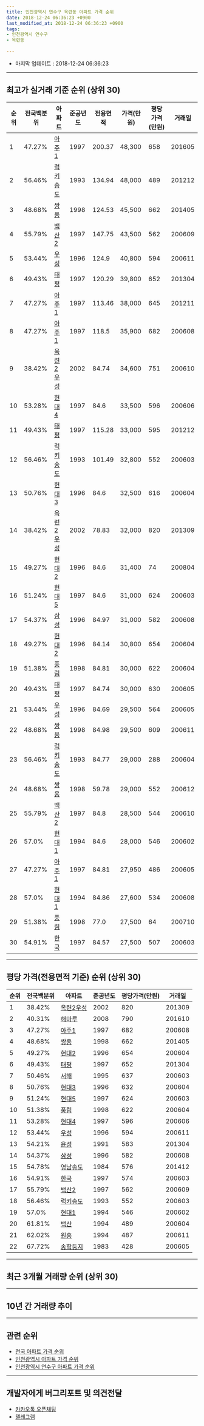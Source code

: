 ```yaml
---
title: 인천광역시 연수구 옥련동 아파트 가격 순위
date: 2018-12-24 06:36:23 +0900
last_modified_at: 2018-12-24 06:36:23 +0900
tags:
- 인천광역시 연수구
- 옥련동

---
```


* 마지막 업데이트 : 2018-12-24 06:36:23

---

## 최고가 실거래 기준 순위 (상위 30)


|순위|전국백분위|아파트|준공년도|전용면적|가격(만원)|평당가격(만원)|거래일|
|---|---|---|---|---|---|---|---|
|1|47.27%|[아주1](https://search.naver.com/search.naver?query=%EC%9D%B8%EC%B2%9C%EA%B4%91%EC%97%AD%EC%8B%9C+%EC%97%B0%EC%88%98%EA%B5%AC+%EC%98%A5%EB%A0%A8%EB%8F%99+%EC%95%84%EC%A3%BC1)|1997|200.37|48,300|658|201605|
|2|56.46%|[럭키송도](https://search.naver.com/search.naver?query=%EC%9D%B8%EC%B2%9C%EA%B4%91%EC%97%AD%EC%8B%9C+%EC%97%B0%EC%88%98%EA%B5%AC+%EC%98%A5%EB%A0%A8%EB%8F%99+%EB%9F%AD%ED%82%A4%EC%86%A1%EB%8F%84)|1993|134.94|48,000|489|201212|
|3|48.68%|[쌍용](https://search.naver.com/search.naver?query=%EC%9D%B8%EC%B2%9C%EA%B4%91%EC%97%AD%EC%8B%9C+%EC%97%B0%EC%88%98%EA%B5%AC+%EC%98%A5%EB%A0%A8%EB%8F%99+%EC%8C%8D%EC%9A%A9)|1998|124.53|45,500|662|201405|
|4|55.79%|[백산2](https://search.naver.com/search.naver?query=%EC%9D%B8%EC%B2%9C%EA%B4%91%EC%97%AD%EC%8B%9C+%EC%97%B0%EC%88%98%EA%B5%AC+%EC%98%A5%EB%A0%A8%EB%8F%99+%EB%B0%B1%EC%82%B02)|1997|147.75|43,500|562|200609|
|5|53.44%|[우성](https://search.naver.com/search.naver?query=%EC%9D%B8%EC%B2%9C%EA%B4%91%EC%97%AD%EC%8B%9C+%EC%97%B0%EC%88%98%EA%B5%AC+%EC%98%A5%EB%A0%A8%EB%8F%99+%EC%9A%B0%EC%84%B1)|1996|124.9|40,800|594|200611|
|6|49.43%|[태평](https://search.naver.com/search.naver?query=%EC%9D%B8%EC%B2%9C%EA%B4%91%EC%97%AD%EC%8B%9C+%EC%97%B0%EC%88%98%EA%B5%AC+%EC%98%A5%EB%A0%A8%EB%8F%99+%ED%83%9C%ED%8F%89)|1997|120.29|39,800|652|201304|
|7|47.27%|[아주1](https://search.naver.com/search.naver?query=%EC%9D%B8%EC%B2%9C%EA%B4%91%EC%97%AD%EC%8B%9C+%EC%97%B0%EC%88%98%EA%B5%AC+%EC%98%A5%EB%A0%A8%EB%8F%99+%EC%95%84%EC%A3%BC1)|1997|113.46|38,000|645|201211|
|8|47.27%|[아주1](https://search.naver.com/search.naver?query=%EC%9D%B8%EC%B2%9C%EA%B4%91%EC%97%AD%EC%8B%9C+%EC%97%B0%EC%88%98%EA%B5%AC+%EC%98%A5%EB%A0%A8%EB%8F%99+%EC%95%84%EC%A3%BC1)|1997|118.5|35,900|682|200608|
|9|38.42%|[옥련2우성](https://search.naver.com/search.naver?query=%EC%9D%B8%EC%B2%9C%EA%B4%91%EC%97%AD%EC%8B%9C+%EC%97%B0%EC%88%98%EA%B5%AC+%EC%98%A5%EB%A0%A8%EB%8F%99+%EC%98%A5%EB%A0%A82%EC%9A%B0%EC%84%B1)|2002|84.74|34,600|751|200610|
|10|53.28%|[현대4](https://search.naver.com/search.naver?query=%EC%9D%B8%EC%B2%9C%EA%B4%91%EC%97%AD%EC%8B%9C+%EC%97%B0%EC%88%98%EA%B5%AC+%EC%98%A5%EB%A0%A8%EB%8F%99+%ED%98%84%EB%8C%804)|1997|84.6|33,500|596|200606|
|11|49.43%|[태평](https://search.naver.com/search.naver?query=%EC%9D%B8%EC%B2%9C%EA%B4%91%EC%97%AD%EC%8B%9C+%EC%97%B0%EC%88%98%EA%B5%AC+%EC%98%A5%EB%A0%A8%EB%8F%99+%ED%83%9C%ED%8F%89)|1997|115.28|33,000|595|201212|
|12|56.46%|[럭키송도](https://search.naver.com/search.naver?query=%EC%9D%B8%EC%B2%9C%EA%B4%91%EC%97%AD%EC%8B%9C+%EC%97%B0%EC%88%98%EA%B5%AC+%EC%98%A5%EB%A0%A8%EB%8F%99+%EB%9F%AD%ED%82%A4%EC%86%A1%EB%8F%84)|1993|101.49|32,800|552|200603|
|13|50.76%|[현대3](https://search.naver.com/search.naver?query=%EC%9D%B8%EC%B2%9C%EA%B4%91%EC%97%AD%EC%8B%9C+%EC%97%B0%EC%88%98%EA%B5%AC+%EC%98%A5%EB%A0%A8%EB%8F%99+%ED%98%84%EB%8C%803)|1996|84.6|32,500|616|200604|
|14|38.42%|[옥련2우성](https://search.naver.com/search.naver?query=%EC%9D%B8%EC%B2%9C%EA%B4%91%EC%97%AD%EC%8B%9C+%EC%97%B0%EC%88%98%EA%B5%AC+%EC%98%A5%EB%A0%A8%EB%8F%99+%EC%98%A5%EB%A0%A82%EC%9A%B0%EC%84%B1)|2002|78.83|32,000|820|201309|
|15|49.27%|[현대2](https://search.naver.com/search.naver?query=%EC%9D%B8%EC%B2%9C%EA%B4%91%EC%97%AD%EC%8B%9C+%EC%97%B0%EC%88%98%EA%B5%AC+%EC%98%A5%EB%A0%A8%EB%8F%99+%ED%98%84%EB%8C%802)|1996|84.6|31,400|74|200804|
|16|51.24%|[현대5](https://search.naver.com/search.naver?query=%EC%9D%B8%EC%B2%9C%EA%B4%91%EC%97%AD%EC%8B%9C+%EC%97%B0%EC%88%98%EA%B5%AC+%EC%98%A5%EB%A0%A8%EB%8F%99+%ED%98%84%EB%8C%805)|1997|84.6|31,000|624|200603|
|17|54.37%|[삼성](https://search.naver.com/search.naver?query=%EC%9D%B8%EC%B2%9C%EA%B4%91%EC%97%AD%EC%8B%9C+%EC%97%B0%EC%88%98%EA%B5%AC+%EC%98%A5%EB%A0%A8%EB%8F%99+%EC%82%BC%EC%84%B1)|1996|84.97|31,000|582|200608|
|18|49.27%|[현대2](https://search.naver.com/search.naver?query=%EC%9D%B8%EC%B2%9C%EA%B4%91%EC%97%AD%EC%8B%9C+%EC%97%B0%EC%88%98%EA%B5%AC+%EC%98%A5%EB%A0%A8%EB%8F%99+%ED%98%84%EB%8C%802)|1996|84.14|30,800|654|200604|
|19|51.38%|[풍림](https://search.naver.com/search.naver?query=%EC%9D%B8%EC%B2%9C%EA%B4%91%EC%97%AD%EC%8B%9C+%EC%97%B0%EC%88%98%EA%B5%AC+%EC%98%A5%EB%A0%A8%EB%8F%99+%ED%92%8D%EB%A6%BC)|1998|84.81|30,000|622|200604|
|20|49.43%|[태평](https://search.naver.com/search.naver?query=%EC%9D%B8%EC%B2%9C%EA%B4%91%EC%97%AD%EC%8B%9C+%EC%97%B0%EC%88%98%EA%B5%AC+%EC%98%A5%EB%A0%A8%EB%8F%99+%ED%83%9C%ED%8F%89)|1997|84.74|30,000|630|200605|
|21|53.44%|[우성](https://search.naver.com/search.naver?query=%EC%9D%B8%EC%B2%9C%EA%B4%91%EC%97%AD%EC%8B%9C+%EC%97%B0%EC%88%98%EA%B5%AC+%EC%98%A5%EB%A0%A8%EB%8F%99+%EC%9A%B0%EC%84%B1)|1996|84.69|29,500|564|200605|
|22|48.68%|[쌍용](https://search.naver.com/search.naver?query=%EC%9D%B8%EC%B2%9C%EA%B4%91%EC%97%AD%EC%8B%9C+%EC%97%B0%EC%88%98%EA%B5%AC+%EC%98%A5%EB%A0%A8%EB%8F%99+%EC%8C%8D%EC%9A%A9)|1998|84.98|29,500|609|200611|
|23|56.46%|[럭키송도](https://search.naver.com/search.naver?query=%EC%9D%B8%EC%B2%9C%EA%B4%91%EC%97%AD%EC%8B%9C+%EC%97%B0%EC%88%98%EA%B5%AC+%EC%98%A5%EB%A0%A8%EB%8F%99+%EB%9F%AD%ED%82%A4%EC%86%A1%EB%8F%84)|1993|84.77|29,000|288|200604|
|24|48.68%|[쌍용](https://search.naver.com/search.naver?query=%EC%9D%B8%EC%B2%9C%EA%B4%91%EC%97%AD%EC%8B%9C+%EC%97%B0%EC%88%98%EA%B5%AC+%EC%98%A5%EB%A0%A8%EB%8F%99+%EC%8C%8D%EC%9A%A9)|1998|59.78|29,000|552|200612|
|25|55.79%|[백산2](https://search.naver.com/search.naver?query=%EC%9D%B8%EC%B2%9C%EA%B4%91%EC%97%AD%EC%8B%9C+%EC%97%B0%EC%88%98%EA%B5%AC+%EC%98%A5%EB%A0%A8%EB%8F%99+%EB%B0%B1%EC%82%B02)|1997|84.8|28,500|544|200610|
|26|57.0%|[현대1](https://search.naver.com/search.naver?query=%EC%9D%B8%EC%B2%9C%EA%B4%91%EC%97%AD%EC%8B%9C+%EC%97%B0%EC%88%98%EA%B5%AC+%EC%98%A5%EB%A0%A8%EB%8F%99+%ED%98%84%EB%8C%801)|1994|84.6|28,000|546|200602|
|27|47.27%|[아주1](https://search.naver.com/search.naver?query=%EC%9D%B8%EC%B2%9C%EA%B4%91%EC%97%AD%EC%8B%9C+%EC%97%B0%EC%88%98%EA%B5%AC+%EC%98%A5%EB%A0%A8%EB%8F%99+%EC%95%84%EC%A3%BC1)|1997|84.81|27,950|486|200605|
|28|57.0%|[현대1](https://search.naver.com/search.naver?query=%EC%9D%B8%EC%B2%9C%EA%B4%91%EC%97%AD%EC%8B%9C+%EC%97%B0%EC%88%98%EA%B5%AC+%EC%98%A5%EB%A0%A8%EB%8F%99+%ED%98%84%EB%8C%801)|1994|84.86|27,600|534|200608|
|29|51.38%|[풍림](https://search.naver.com/search.naver?query=%EC%9D%B8%EC%B2%9C%EA%B4%91%EC%97%AD%EC%8B%9C+%EC%97%B0%EC%88%98%EA%B5%AC+%EC%98%A5%EB%A0%A8%EB%8F%99+%ED%92%8D%EB%A6%BC)|1998|77.0|27,500|64|200710|
|30|54.91%|[한국](https://search.naver.com/search.naver?query=%EC%9D%B8%EC%B2%9C%EA%B4%91%EC%97%AD%EC%8B%9C+%EC%97%B0%EC%88%98%EA%B5%AC+%EC%98%A5%EB%A0%A8%EB%8F%99+%ED%95%9C%EA%B5%AD)|1997|84.57|27,500|507|200603|


---

## 평당 가격(전용면적 기준) 순위 (상위 30)


|순위|전국백분위|아파트|준공년도|평당가격(만원)|거래일|
|---|---|---|---|---|---|
|1|38.42%|[옥련2우성](https://search.naver.com/search.naver?query=%EC%9D%B8%EC%B2%9C%EA%B4%91%EC%97%AD%EC%8B%9C+%EC%97%B0%EC%88%98%EA%B5%AC+%EC%98%A5%EB%A0%A8%EB%8F%99+%EC%98%A5%EB%A0%A82%EC%9A%B0%EC%84%B1)|2002|820|201309|
|2|40.31%|[해마루](https://search.naver.com/search.naver?query=%EC%9D%B8%EC%B2%9C%EA%B4%91%EC%97%AD%EC%8B%9C+%EC%97%B0%EC%88%98%EA%B5%AC+%EC%98%A5%EB%A0%A8%EB%8F%99+%ED%95%B4%EB%A7%88%EB%A3%A8)|2008|790|201610|
|3|47.27%|[아주1](https://search.naver.com/search.naver?query=%EC%9D%B8%EC%B2%9C%EA%B4%91%EC%97%AD%EC%8B%9C+%EC%97%B0%EC%88%98%EA%B5%AC+%EC%98%A5%EB%A0%A8%EB%8F%99+%EC%95%84%EC%A3%BC1)|1997|682|200608|
|4|48.68%|[쌍용](https://search.naver.com/search.naver?query=%EC%9D%B8%EC%B2%9C%EA%B4%91%EC%97%AD%EC%8B%9C+%EC%97%B0%EC%88%98%EA%B5%AC+%EC%98%A5%EB%A0%A8%EB%8F%99+%EC%8C%8D%EC%9A%A9)|1998|662|201405|
|5|49.27%|[현대2](https://search.naver.com/search.naver?query=%EC%9D%B8%EC%B2%9C%EA%B4%91%EC%97%AD%EC%8B%9C+%EC%97%B0%EC%88%98%EA%B5%AC+%EC%98%A5%EB%A0%A8%EB%8F%99+%ED%98%84%EB%8C%802)|1996|654|200604|
|6|49.43%|[태평](https://search.naver.com/search.naver?query=%EC%9D%B8%EC%B2%9C%EA%B4%91%EC%97%AD%EC%8B%9C+%EC%97%B0%EC%88%98%EA%B5%AC+%EC%98%A5%EB%A0%A8%EB%8F%99+%ED%83%9C%ED%8F%89)|1997|652|201304|
|7|50.46%|[서해](https://search.naver.com/search.naver?query=%EC%9D%B8%EC%B2%9C%EA%B4%91%EC%97%AD%EC%8B%9C+%EC%97%B0%EC%88%98%EA%B5%AC+%EC%98%A5%EB%A0%A8%EB%8F%99+%EC%84%9C%ED%95%B4)|1995|637|200603|
|8|50.76%|[현대3](https://search.naver.com/search.naver?query=%EC%9D%B8%EC%B2%9C%EA%B4%91%EC%97%AD%EC%8B%9C+%EC%97%B0%EC%88%98%EA%B5%AC+%EC%98%A5%EB%A0%A8%EB%8F%99+%ED%98%84%EB%8C%803)|1996|632|200604|
|9|51.24%|[현대5](https://search.naver.com/search.naver?query=%EC%9D%B8%EC%B2%9C%EA%B4%91%EC%97%AD%EC%8B%9C+%EC%97%B0%EC%88%98%EA%B5%AC+%EC%98%A5%EB%A0%A8%EB%8F%99+%ED%98%84%EB%8C%805)|1997|624|200603|
|10|51.38%|[풍림](https://search.naver.com/search.naver?query=%EC%9D%B8%EC%B2%9C%EA%B4%91%EC%97%AD%EC%8B%9C+%EC%97%B0%EC%88%98%EA%B5%AC+%EC%98%A5%EB%A0%A8%EB%8F%99+%ED%92%8D%EB%A6%BC)|1998|622|200604|
|11|53.28%|[현대4](https://search.naver.com/search.naver?query=%EC%9D%B8%EC%B2%9C%EA%B4%91%EC%97%AD%EC%8B%9C+%EC%97%B0%EC%88%98%EA%B5%AC+%EC%98%A5%EB%A0%A8%EB%8F%99+%ED%98%84%EB%8C%804)|1997|596|200606|
|12|53.44%|[우성](https://search.naver.com/search.naver?query=%EC%9D%B8%EC%B2%9C%EA%B4%91%EC%97%AD%EC%8B%9C+%EC%97%B0%EC%88%98%EA%B5%AC+%EC%98%A5%EB%A0%A8%EB%8F%99+%EC%9A%B0%EC%84%B1)|1996|594|200611|
|13|54.21%|[윤성](https://search.naver.com/search.naver?query=%EC%9D%B8%EC%B2%9C%EA%B4%91%EC%97%AD%EC%8B%9C+%EC%97%B0%EC%88%98%EA%B5%AC+%EC%98%A5%EB%A0%A8%EB%8F%99+%EC%9C%A4%EC%84%B1)|1991|583|201304|
|14|54.37%|[삼성](https://search.naver.com/search.naver?query=%EC%9D%B8%EC%B2%9C%EA%B4%91%EC%97%AD%EC%8B%9C+%EC%97%B0%EC%88%98%EA%B5%AC+%EC%98%A5%EB%A0%A8%EB%8F%99+%EC%82%BC%EC%84%B1)|1996|582|200608|
|15|54.78%|[영남송도](https://search.naver.com/search.naver?query=%EC%9D%B8%EC%B2%9C%EA%B4%91%EC%97%AD%EC%8B%9C+%EC%97%B0%EC%88%98%EA%B5%AC+%EC%98%A5%EB%A0%A8%EB%8F%99+%EC%98%81%EB%82%A8%EC%86%A1%EB%8F%84)|1984|576|201412|
|16|54.91%|[한국](https://search.naver.com/search.naver?query=%EC%9D%B8%EC%B2%9C%EA%B4%91%EC%97%AD%EC%8B%9C+%EC%97%B0%EC%88%98%EA%B5%AC+%EC%98%A5%EB%A0%A8%EB%8F%99+%ED%95%9C%EA%B5%AD)|1997|574|200603|
|17|55.79%|[백산2](https://search.naver.com/search.naver?query=%EC%9D%B8%EC%B2%9C%EA%B4%91%EC%97%AD%EC%8B%9C+%EC%97%B0%EC%88%98%EA%B5%AC+%EC%98%A5%EB%A0%A8%EB%8F%99+%EB%B0%B1%EC%82%B02)|1997|562|200609|
|18|56.46%|[럭키송도](https://search.naver.com/search.naver?query=%EC%9D%B8%EC%B2%9C%EA%B4%91%EC%97%AD%EC%8B%9C+%EC%97%B0%EC%88%98%EA%B5%AC+%EC%98%A5%EB%A0%A8%EB%8F%99+%EB%9F%AD%ED%82%A4%EC%86%A1%EB%8F%84)|1993|552|200603|
|19|57.0%|[현대1](https://search.naver.com/search.naver?query=%EC%9D%B8%EC%B2%9C%EA%B4%91%EC%97%AD%EC%8B%9C+%EC%97%B0%EC%88%98%EA%B5%AC+%EC%98%A5%EB%A0%A8%EB%8F%99+%ED%98%84%EB%8C%801)|1994|546|200602|
|20|61.81%|[백산](https://search.naver.com/search.naver?query=%EC%9D%B8%EC%B2%9C%EA%B4%91%EC%97%AD%EC%8B%9C+%EC%97%B0%EC%88%98%EA%B5%AC+%EC%98%A5%EB%A0%A8%EB%8F%99+%EB%B0%B1%EC%82%B0)|1994|489|200604|
|21|62.02%|[원흥](https://search.naver.com/search.naver?query=%EC%9D%B8%EC%B2%9C%EA%B4%91%EC%97%AD%EC%8B%9C+%EC%97%B0%EC%88%98%EA%B5%AC+%EC%98%A5%EB%A0%A8%EB%8F%99+%EC%9B%90%ED%9D%A5)|1994|487|200611|
|22|67.72%|[송학둥지](https://search.naver.com/search.naver?query=%EC%9D%B8%EC%B2%9C%EA%B4%91%EC%97%AD%EC%8B%9C+%EC%97%B0%EC%88%98%EA%B5%AC+%EC%98%A5%EB%A0%A8%EB%8F%99+%EC%86%A1%ED%95%99%EB%91%A5%EC%A7%80)|1983|428|200605|


---

## 최근 3개월 거래량 순위 (상위 30)


<div style="width:100%;">
    <canvas id="deal_count_ranking" height="260"></canvas>
</div>


<script>
new Chart(document.getElementById("deal_count_ranking"), {
    type: 'horizontalBar',
    data: {
        labels: ['현대2', '영남송도', '현대4', '현대5', '삼성', '럭키송도', '송학둥지', '풍림', '서해', '원흥', '태평', '현대3', '아주1', '한국', '쌍용', '옥련2우성', '현대1', '백산', '백산2', '해마루'],
        datasets: [{
            label: '실거래 수',
            data: [9, 7, 6, 6, 6, 5, 5, 3, 3, 3, 3, 2, 2, 2, 2, 2, 1, 1, 1, 1],
            borderColor: "rgba(255, 0, 128, 1)",
            backgroundColor: "rgba(255, 0, 128, 0.5)",
            fill: false,
        }]
    },
    options: {
        responsive: true,
        title: {
            display: true,
            text: '최근 3개월 거래량 순위'
        },
        tooltips: {
            mode: 'index',
            intersect: false,
            callbacks: {
                title: function(tooltipItems, data) {
                    return "실거래 수:";
                },
                label: function(tooltipItem, data) {
                    return data.labels[tooltipItem.index] + ": " + tooltipItem.xLabel;
                }
            }
        },
        hover: {
            mode: 'nearest',
            intersect: true
        },
        scales: {
            xAxes: [{
                display: true,
                scaleLabel: {
                    display: true,
                    labelString: '실거래 수'
                },
                ticks: {
                    suggestedMin: 0,
                }
            }],
            yAxes: [{
                display: true,
                ticks: {
                    autoSkip: false,
                    callback: function(value, index, values) {
                        if (value.length > 15)
                            return value.substr(0, 13) + "...";
                        else
                            return value;
                    }
                },
                scaleLabel: {
                    display: false,
                }
            }]
        }
    }
});

</script>


---

## 10년 간 거래량 추이


<div style="width:100%;">
    <canvas id="deal_progress" height="250"></canvas>
</div>

<script>
new Chart(document.getElementById("deal_progress"), {
    type: 'line',
    data: {
        labels: ['200812','200901','200902','200903','200904','200905','200906','200907','200908','200909','200910','200911','200912','201001','201002','201003','201004','201005','201006','201007','201008','201009','201010','201011','201012','201101','201102','201103','201104','201105','201106','201107','201108','201109','201110','201111','201112','201201','201202','201203','201204','201205','201206','201207','201208','201209','201210','201211','201212','201301','201302','201303','201304','201305','201306','201307','201308','201309','201310','201311','201312','201401','201402','201403','201404','201405','201406','201407','201408','201409','201410','201411','201412','201501','201502','201503','201504','201505','201506','201507','201508','201509','201510','201511','201512','201601','201602','201603','201604','201605','201606','201607','201608','201609','201610','201611','201612','201701','201702','201703','201704','201705','201706','201707','201708','201709','201710','201711','201712','201801','201802','201803','201804','201805','201806','201807','201808','201809','201810','201811','201812'],
        datasets: [{
            label: '실거래 수',
            pointRadius: 1,
            data: [11, 31, 64, 65, 70, 90, 93, 87, 90, 109, 51, 37, 44, 51, 34, 53, 40, 39, 56, 39, 45, 46, 63, 71, 56, 55, 56, 76, 45, 36, 48, 45, 54, 51, 47, 46, 37, 35, 46, 49, 47, 38, 35, 32, 39, 42, 50, 53, 47, 28, 59, 75, 98, 80, 65, 46, 78, 90, 84, 60, 53, 72, 78, 84, 81, 79, 64, 85, 117, 116, 83, 75, 81, 95, 81, 125, 111, 84, 101, 75, 83, 73, 97, 55, 44, 41, 40, 66, 69, 67, 57, 144, 151, 108, 112, 54, 31, 39, 65, 86, 87, 97, 128, 89, 54, 44, 36, 48, 18, 38, 40, 40, 29, 21, 26, 30, 35, 44, 56, 11, 3],
            borderColor: "rgba(255, 201, 14, 1)",
            backgroundColor: "rgba(255, 201, 14, 0.5)",
            fill: true,
        }]
    },
    options: {
        responsive: true,
        title: {
            display: true,
            text: '10년간 거래량 추이'
        },
        tooltips: {
            mode: 'index',
            intersect: false,
        },
        hover: {
            mode: 'nearest',
            intersect: true
        },
        scales: {
            xAxes: [{
                display: true,
                scaleLabel: {
                    display: true,
                    labelString: '년/월'
                }
            }],
            yAxes: [{
                display: true,
                ticks: {
                    suggestedMin: 0,
                },
                scaleLabel: {
                    display: true,
                    labelString: '실거래 수'
                }
            }]
        }
    }
});

</script>


---

## 관련 순위

- [전국 아파트 가격 순위](https://inasie.github.io/apt-ranking/전국)
- [인천광역시 아파트 가격 순위](https://inasie.github.io/apt-ranking/인천광역시)
- [인천광역시 연수구 아파트 가격 순위](https://inasie.github.io/apt-ranking/인천광역시-연수구)


---

## 개발자에게 버그리포트 및 의견전달

- [카카오톡 오픈채팅](https://open.kakao.com/o/gLJUAP4)
- [텔레그램](https://t.me/inasie)

